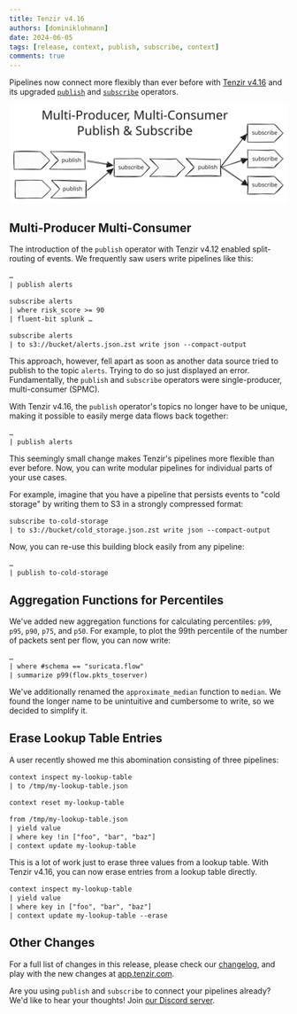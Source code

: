 ```yaml
---
title: Tenzir v4.16
authors: [dominiklohmann]
date: 2024-06-05
tags: [release, context, publish, subscribe, context]
comments: true
---
```


Pipelines now connect more flexibly than ever before with [Tenzir
v4.16](https://github.com/tenzir/tenzir/releases/tag/v4.16.0) and its upgraded
[`publish`](/tql2/operators/publish) and
[`subscribe`](/tql2/operators/subscribe) operators.

![Tenzir v4.16](tenzir-v4.16.excalidraw.svg)

<!-- truncate -->

## Multi-Producer Multi-Consumer

The introduction of the `publish` operator with Tenzir v4.12 enabled
split-routing of events. We frequently saw users write pipelines like this:

```text {0} title="Pipeline 1: Publish alerts"
…
| publish alerts
```

```text {0} title="Pipeline 2: Save alerts with a high risk score to Splunk"
subscribe alerts
| where risk_score >= 90
| fluent-bit splunk …
```

```text {0} title="Pipeline 3: Save all alerts to S3 for later reference"
subscribe alerts
| to s3://bucket/alerts.json.zst write json --compact-output
```

This approach, however, fell apart as soon as another data source tried to
publish to the topic `alerts`. Trying to do so just displayed an  error.
Fundamentally, the `publish` and `subscribe` operators were single-producer,
multi-consumer (SPMC).

With Tenzir v4.16, the `publish` operator's topics no longer have to be unique,
making it possible to easily merge data flows back together:

```text {0} title="Pipeline 4: Publish further alerts"
…
| publish alerts
```

This seemingly small change makes Tenzir's pipelines more flexible than ever
before. Now, you can write modular pipelines for individual parts of your use
cases.

For example, imagine that you have a pipeline that persists events to "cold
storage" by writing them to S3 in a strongly compressed format:

```text
subscribe to-cold-storage
| to s3://bucket/cold_storage.json.zst write json --compact-output
```

Now, you can re-use this building block easily from any pipeline:

```text
…
| publish to-cold-storage
```

## Aggregation Functions for Percentiles

We've added new aggregation functions for calculating percentiles: `p99`, `p95`,
`p90`, `p75`, and `p50`. For example, to plot the 99th percentile of the number
of packets sent per flow, you can now write:

```text
…
| where #schema == "suricata.flow"
| summarize p99(flow.pkts_toserver)
```

We've additionally renamed the `approximate_median` function to `median`. We
found the longer name to be unintuitive and cumbersome to write, so we decided
to simplify it.

## Erase Lookup Table Entries

A user recently showed me this abomination consisting of three pipelines:

```text {0} title="Pipeline 1: Save lookup table"
context inspect my-lookup-table
| to /tmp/my-lookup-table.json
```

```text {0} title="Pipeline 2: Wipe the lookup table"
context reset my-lookup-table
```

```text {0} title="Pipeline 3: Restore the lookup table without some keys"
from /tmp/my-lookup-table.json
| yield value
| where key !in ["foo", "bar", "baz"]
| context update my-lookup-table
```

This is a lot of work just to erase three values from a lookup table. With
Tenzir v4.16, you can now erase entries from a lookup table directly.

```text
context inspect my-lookup-table
| yield value
| where key in ["foo", "bar", "baz"]
| context update my-lookup-table --erase
```

## Other Changes

For a full list of changes in this release, please check our
[changelog](/changelog#v4160), and play with the new changes at
[app.tenzir.com](https://app.tenzir.com).

Are you using `publish` and `subscribe` to connect your pipelines already? We'd
like to hear your thoughts! Join [our Discord server](/discord).
